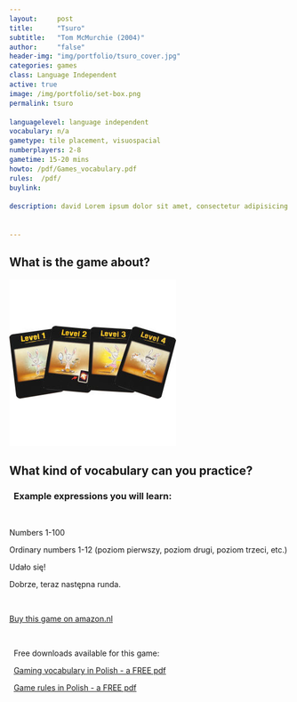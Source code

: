 ```yaml
---
layout:     post
title:      "Tsuro"
subtitle:   "Tom McMurchie (2004)"
author:     "false"
header-img: "img/portfolio/tsuro_cover.jpg"
categories: games 
class: Language Independent
active: true
image: /img/portfolio/set-box.png
permalink: tsuro

languagelevel: language independent
vocabulary: n/a
gametype: tile placement, visuospacial
numberplayers: 2-8
gametime: 15-20 mins
howto: /pdf/Games_vocabulary.pdf
rules: 	/pdf/
buylink: 

description: david Lorem ipsum dolor sit amet, consectetur adipisicing elit, sed do eiusmod tempor incididunt ut labore et dolore magna aliqua. Ut enim ad minim veniam, quis nostrud exercitation ullamco laboris nisi ut aliquip ex ea commodo consequat.


---
```


## What is the game about?


 

<img src="/img/portfolio/the-mind-cards.jpg" alt="alt text" width="300" >

## What kind of vocabulary can you practice?



<p>

<h3><i class="fa fa-2x fa-commenting fa-fw wow bounceIn text-primary" aria-hidden="true"></i>&nbsp; Example expressions you will learn:</h3>
<br>

<p>Numbers 1-100</p>
<p>Ordinary numbers 1-12 (poziom pierwszy, poziom drugi, poziom trzeci, etc.)</p>
<p>Udało się!</p>
<p>Dobrze, teraz następna runda.</p>

</p>

<br>

<p><a href="http://{{page.buylink}}" class="btn btn-outline btn-xl" target="_blank">Buy this game on amazon.nl</a></p>
<br>

<p><i class="fa fa-2x fa-download fa-fw wow bounceIn text-primary" aria-hidden="true"></i>&nbsp; Free downloads available for this game: </p>

<p><i class="fa fa-2x fa-info fa-fw wow bounceIn text-primary" aria-hidden="true"></i>&nbsp; <a href="/pdf/Games_vocabulary.pdf" target="_blank">Gaming vocabulary in Polish - a FREE pdf</a> </p>

<p><i class="fa fa-2x fa-map fa-fw wow bounceIn text-primary" aria-hidden="true"></i>&nbsp; <a href="{{page.rules}}" target="_blank">Game rules in Polish - a FREE pdf</a> </p>






